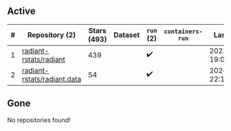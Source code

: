 ## Active
| # | Repository (2) | Stars (493) | Dataset | `run` (2) | `containers-run` | Last Modified |
| --- | --- | --- | --- | --- | --- | --- |
| 1 | [radiant-rstats/radiant](https://github.com/radiant-rstats/radiant) | 439 |  | :heavy_check_mark: |  | 2023-12-20 19:00:06+00:00 |
| 2 | [radiant-rstats/radiant.data](https://github.com/radiant-rstats/radiant.data) | 54 |  | :heavy_check_mark: |  | 2024-02-05 22:15:28+00:00 |

## Gone
No repositories found!
